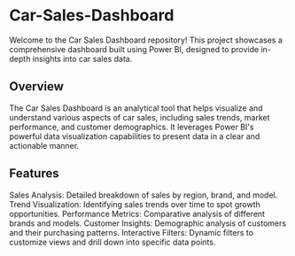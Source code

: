 # Car-Sales-Dashboard
Welcome to the Car Sales Dashboard repository! This project showcases a comprehensive dashboard built using Power BI, designed to provide in-depth insights into car sales data.

## Overview
The Car Sales Dashboard is an analytical tool that helps visualize and understand various aspects of car sales, including sales trends, market performance, and customer demographics. It leverages Power BI's powerful data visualization capabilities to present data in a clear and actionable manner.

## Features
Sales Analysis: Detailed breakdown of sales by region, brand, and model.
Trend Visualization: Identifying sales trends over time to spot growth opportunities.
Performance Metrics: Comparative analysis of different brands and models.
Customer Insights: Demographic analysis of customers and their purchasing patterns.
Interactive Filters: Dynamic filters to customize views and drill down into specific data points.
